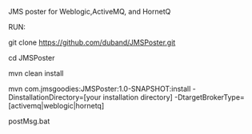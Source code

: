 JMS poster for Weblogic,ActiveMQ, and HornetQ

RUN:

git clone https://github.com/duband/JMSPoster.git

cd JMSPoster

mvn clean install

mvn com.jmsgoodies:JMSPoster:1.0-SNAPSHOT:install -DinstallationDirectory=[your installation directory] -DtargetBrokerType=[activemq|weblogic|hornetq]

postMsg.bat
